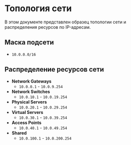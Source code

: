 # Топология сети

В этом документе представлен образец топологии сети и распределения ресурсов по IP-адресам.

## Маска подсети

- `10.0.0.0/16`

## Распределение ресурсов сети

- **Network Gateways**
  - `10.0.0.1` - `10.0.9.254`
- **Network Switches**
  - `10.0.10.1` - `10.0.19.254`
- **Physical Servers**
  - `10.0.20.1` - `10.0.29.254`
- **Virtual Servers**
  - `10.0.30.1` - `10.0.39.254`
- **Access Points**
  - `10.0.40.1` - `10.0.49.254`
- **Shared**
  - `10.0.100.1` - `10.0.200.254`
